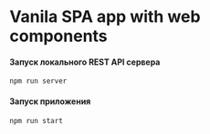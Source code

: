 # Vanila SPA app with web components

#### Запуск локального REST API сервера

    npm run server

#### Запуск приложения

    npm run start
